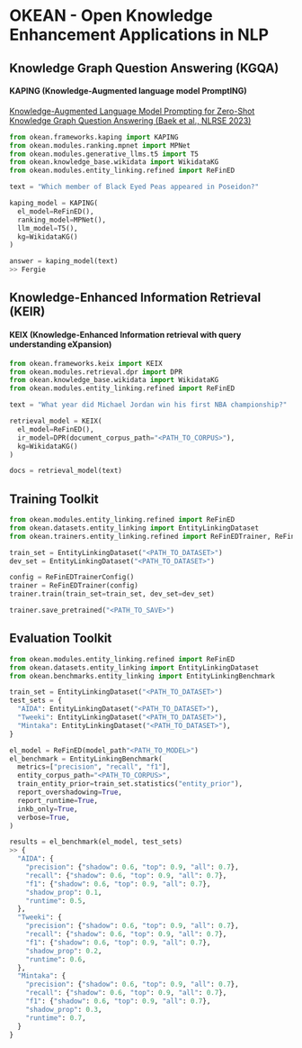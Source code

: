 # OKEAN - Open Knowledge Enhancement Applications in NLP

## Knowledge Graph Question Answering (KGQA)

#### KAPING (Knowledge-Augmented language model PromptING) 
[Knowledge-Augmented Language Model Prompting for Zero-Shot Knowledge Graph Question Answering (Baek et al., NLRSE 2023)](https://aclanthology.org/2023.nlrse-1.7)

```python
from okean.frameworks.kaping import KAPING
from okean.modules.ranking.mpnet import MPNet
from okean.modules.generative_llms.t5 import T5
from okean.knowledge_base.wikidata import WikidataKG
from okean.modules.entity_linking.refined import ReFinED

text = "Which member of Black Eyed Peas appeared in Poseidon?"

kaping_model = KAPING(
  el_model=ReFinED(),
  ranking_model=MPNet(),
  llm_model=T5(),
  kg=WikidataKG()
)

answer = kaping_model(text)
>> Fergie
```

## Knowledge-Enhanced Information Retrieval (KEIR)

#### KEIX (Knowledge-Enhanced Information retrieval with query understanding eXpansion) 
```python
from okean.frameworks.keix import KEIX
from okean.modules.retrieval.dpr import DPR
from okean.knowledge_base.wikidata import WikidataKG
from okean.modules.entity_linking.refined import ReFinED

text = "What year did Michael Jordan win his first NBA championship?"

retrieval_model = KEIX(
  el_model=ReFinED(),
  ir_model=DPR(document_corpus_path="<PATH_TO_CORPUS>"),
  kg=WikidataKG()
)

docs = retrieval_model(text)
```

## Training Toolkit
```python
from okean.modules.entity_linking.refined import ReFinED
from okean.datasets.entity_linking import EntityLinkingDataset
from okean.trainers.entity_linking.refined import ReFinEDTrainer, ReFinEDTrainerConfig

train_set = EntityLinkingDataset("<PATH_TO_DATASET>")
dev_set = EntityLinkingDataset("<PATH_TO_DATASET>")

config = ReFinEDTrainerConfig()
trainer = ReFinEDTrainer(config)
trainer.train(train_set=train_set, dev_set=dev_set)

trainer.save_pretrained("<PATH_TO_SAVE>")
```

## Evaluation Toolkit
```python
from okean.modules.entity_linking.refined import ReFinED
from okean.datasets.entity_linking import EntityLinkingDataset
from okean.benchmarks.entity_linking import EntityLinkingBenchmark

train_set = EntityLinkingDataset("<PATH_TO_DATASET>") 
test_sets = {
  "AIDA": EntityLinkingDataset("<PATH_TO_DATASET>"),
  "Tweeki": EntityLinkingDataset("<PATH_TO_DATASET>"),
  "Mintaka": EntityLinkingDataset("<PATH_TO_DATASET>"),
}

el_model = ReFinED(model_path"<PATH_TO_MODEL>")
el_benchmark = EntityLinkingBenchmark(
  metrics=["precision", "recall", "f1"],
  entity_corpus_path="<PATH_TO_CORPUS>",
  train_entity_prior=train_set.statistics("entity_prior"),
  report_overshadowing=True,
  report_runtime=True,
  inkb_only=True,
  verbose=True,
)

results = el_benchmark(el_model, test_sets)
>> {
  "AIDA": {
    "precision": {"shadow": 0.6, "top": 0.9, "all": 0.7},
    "recall": {"shadow": 0.6, "top": 0.9, "all": 0.7},
    "f1": {"shadow": 0.6, "top": 0.9, "all": 0.7},
    "shadow_prop": 0.1,
    "runtime": 0.5,
  },
  "Tweeki": {
    "precision": {"shadow": 0.6, "top": 0.9, "all": 0.7},
    "recall": {"shadow": 0.6, "top": 0.9, "all": 0.7},
    "f1": {"shadow": 0.6, "top": 0.9, "all": 0.7},
    "shadow_prop": 0.2,
    "runtime": 0.6,
  },
  "Mintaka": {
    "precision": {"shadow": 0.6, "top": 0.9, "all": 0.7},
    "recall": {"shadow": 0.6, "top": 0.9, "all": 0.7},
    "f1": {"shadow": 0.6, "top": 0.9, "all": 0.7},
    "shadow_prop": 0.3,
    "runtime": 0.7,
  }
}
```
